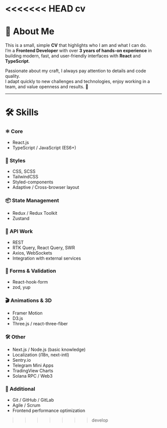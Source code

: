 <<<<<<< HEAD
cv
=======
# 💼 About Me

This is a small, simple **CV** that highlights who I am and what I can do.  
I’m a **Frontend Developer** with over **3 years of hands-on experience** in building modern, fast, and user-friendly interfaces with **React** and **TypeScript**.

Passionate about my craft, I always pay attention to details and code quality.  
I adapt quickly to new challenges and technologies, enjoy working in a team, and value openness and results. 🚀

---

# 🛠️ Skills

### ⚛️ Core

- React.js
- TypeScript / JavaScript (ES6+)

### 🎨 Styles

- CSS, SCSS
- TailwindCSS
- Styled-components
- Adaptive / Cross-browser layout

### 📦 State Management

- Redux / Redux Toolkit
- Zustand

### 🔌 API Work

- REST
- RTK Query, React Query, SWR
- Axios, WebSockets
- Integration with external services

### 📝 Forms & Validation

- React-hook-form
- zod, yup

### 🎬 Animations & 3D

- Framer Motion
- D3.js
- Three.js / react-three-fiber

### 🛠️ Other

- Next.js / Node.js (basic knowledge)
- Localization (i18n, next-intl)
- Sentry.io
- Telegram Mini Apps
- TradingView Charts
- Solana RPC / Web3

### 🚀 Additional

- Git / GitHub / GitLab
- Agile / Scrum
- Frontend performance optimization
>>>>>>> develop
